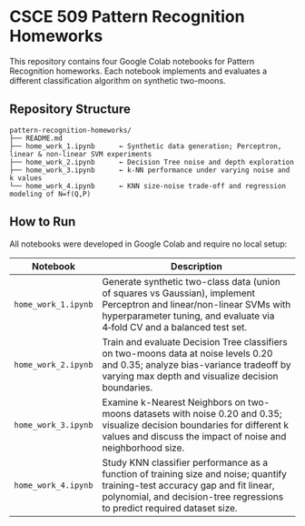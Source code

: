 # CSCE 509 Pattern Recognition Homeworks

This repository contains four Google Colab notebooks for Pattern Recognition homeworks. Each notebook implements and evaluates a different classification algorithm on synthetic two-moons.

## Repository Structure

```
pattern-recognition-homeworks/
├── README.md
├── home_work_1.ipynb      ← Synthetic data generation; Perceptron, linear & non-linear SVM experiments
├── home_work_2.ipynb      ← Decision Tree noise and depth exploration
├── home_work_3.ipynb      ← k-NN performance under varying noise and k values
└── home_work_4.ipynb      ← KNN size-noise trade‑off and regression modeling of N=f(Q,P)
```

## How to Run

All notebooks were developed in Google Colab and require no local setup:

| Notebook                 | Description                                                                                                                                                        |
|--------------------------|--------------------------------------------------------------------------------------------------------------------------------------------------------------------|
| `home_work_1.ipynb`      | Generate synthetic two-class data (union of squares vs Gaussian), implement Perceptron and linear/non-linear SVMs with hyperparameter tuning, and evaluate via 4‑fold CV and a balanced test set. |
| `home_work_2.ipynb`      | Train and evaluate Decision Tree classifiers on two-moons data at noise levels 0.20 and 0.35; analyze bias-variance tradeoff by varying max depth and visualize decision boundaries.             |
| `home_work_3.ipynb`      | Examine k-Nearest Neighbors on two-moons datasets with noise 0.20 and 0.35; visualize decision boundaries for different k values and discuss the impact of noise and neighborhood size.        |
| `home_work_4.ipynb`      | Study KNN classifier performance as a function of training size and noise; quantify training-test accuracy gap and fit linear, polynomial, and decision-tree regressions to predict required dataset size. |
